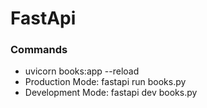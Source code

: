 # FastApi
### Commands
* uvicorn books:app --reload
* Production Mode: fastapi run books.py
* Development Mode: fastapi dev books.py

